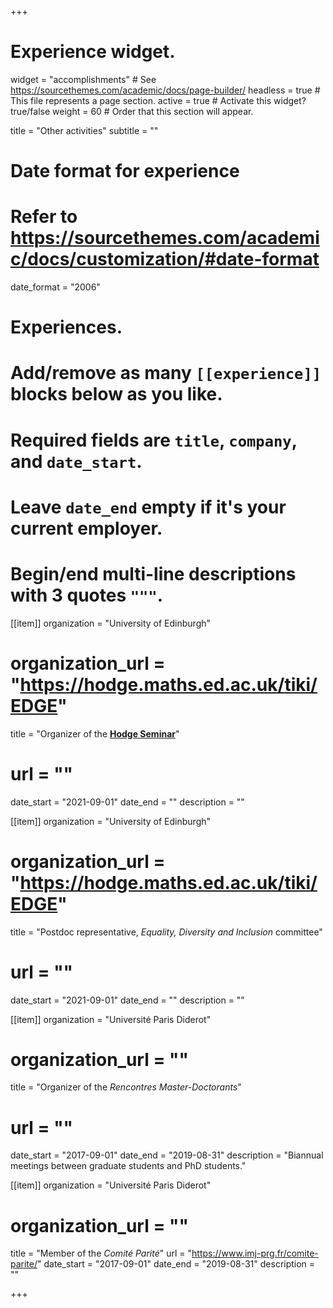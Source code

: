 +++
# Experience widget.
widget = "accomplishments"  # See https://sourcethemes.com/academic/docs/page-builder/
headless = true  # This file represents a page section.
active = true # Activate this widget? true/false
weight = 60  # Order that this section will appear.

title = "Other activities"
subtitle = ""

# Date format for experience
#   Refer to https://sourcethemes.com/academic/docs/customization/#date-format
date_format = "2006"

# Experiences.
#   Add/remove as many `[[experience]]` blocks below as you like.
#   Required fields are `title`, `company`, and `date_start`.
#   Leave `date_end` empty if it's your current employer.
#   Begin/end multi-line descriptions with 3 quotes `"""`.

[[item]]
  organization = "University of Edinburgh"
# organization_url = "https://hodge.maths.ed.ac.uk/tiki/EDGE"
  title = "Organizer of the [**Hodge Seminar**](https://hodge.maths.ed.ac.uk/tiki/EDGE)"
#  url = ""
 date_start = "2021-09-01"
  date_end = ""
  description = ""

[[item]]
  organization = "University of Edinburgh"
# organization_url = "https://hodge.maths.ed.ac.uk/tiki/EDGE"
  title = "Postdoc representative, *Equality, Diversity and Inclusion* committee"
#  url = ""
 date_start = "2021-09-01"
  date_end = ""
  description = ""

[[item]]
  organization = "Université Paris Diderot"
# organization_url = ""
  title = "Organizer of the *Rencontres Master-Doctorants*"
#  url = ""
  date_start = "2017-09-01"
  date_end = "2019-08-31"
  description = "Biannual meetings between graduate students and PhD students."

[[item]]
  organization = "Université Paris Diderot"
# organization_url = ""
  title = "Member of the *Comité Parité*"
  url = "https://www.imj-prg.fr/comite-parite/"
  date_start = "2017-09-01"
  date_end = "2019-08-31"
  description = ""



+++
